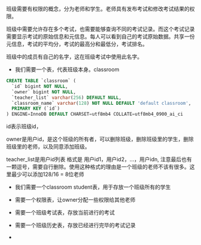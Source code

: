 班级需要有权限的概念，分为老师和学生。老师具有发布考试和修改考试结果的权限。

班级中需要允许存在多个考试，也需要能够查询不同的考试记录。而这个考试记录需要显示考试的原始信息和元信息。每人可以看到自己的考试原始数据。共享一份元信息，考试的平均分，考试的最高分和最低分，考试排名。

班级中的成员有自己的名字，这在班级考试中使用此名字。

- 我们需要一个表，代表班级本身。classroom

```sql
CREATE TABLE `classroom` (
  `id` bigint NOT NULL,
  `owner` bigint NOT NULL,
  `teacher_list` varchar(256) DEFAULT NULL,
  `classroom_name` varchar(128) NOT NULL DEFAULT 'default classroom',
  PRIMARY KEY (`id`)
) ENGINE=InnoDB DEFAULT CHARSET=utf8mb4 COLLATE=utf8mb4_0900_ai_ci
```

id表示班级id，

owner是用户id，是这个班级的所有者，可以删除班级，删除班级里的学生，删除班级里的老师，以及同意添加班级。

teacher_list是用户id列表 格式是 用户id1，用户id2，...，用户idn, 注意最后也有一颗逗号，需要自行删除。使用这种格式的理由是一个班级的老师不该有很多。这里最少可以添加128/16 = 8位老师

- 我们需要一个classroom student表，用于存放一个班级所有的学生

- 需要一个权限表，让owner分配一些权限给其他老师

- 需要一个班级考试表，存放当前进行的考试

- 需要一个班级历史表，存放已经进行完毕的考试记录

- 